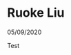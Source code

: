 <div class="entry" style="position: relative;">
    <div id="adsmirage"><h1 class="entry-title"> Ruoke Liu </h1></div>
    <p class="entry-date">05/09/2020</p>
    <div id="adsmirage"> Test </div>
</div>





